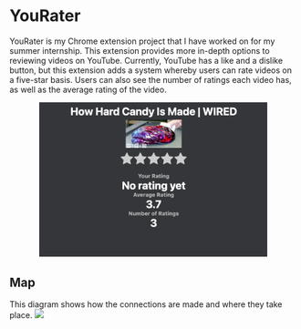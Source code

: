 # YouRater
YouRater is my Chrome extension project that I have worked on for my summer internship. This extension provides more in-depth options to reviewing videos on YouTube. Currently, YouTube has a like and a dislike button, but this extension adds a system whereby users can rate videos on a five-star basis. Users can also see the number of ratings each video has, as well as the average rating of the video.
<p align="center">
<img src="images/screenshot1.png" width=400>
</p>
  
## Map
This diagram shows how the connections are made and where they take place.
<img src="https://docs.google.com/drawings/d/e/2PACX-1vREhV3ev41wzBuS072_0KM2Zcgp3ZEjN1veK0twwZ1K04wQjoLC98Wt5FYIqfbAjXNUwm5VSOylCTU0/pub?w=978&amp;h=636">

